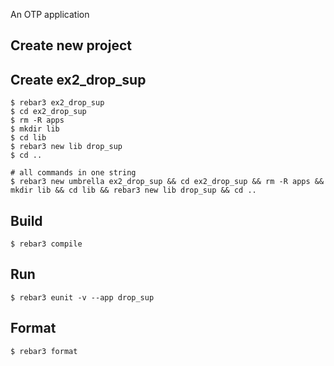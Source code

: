 An OTP application

Create new project
----	
Create ex2_drop_sup
----	
	$ rebar3 ex2_drop_sup
	$ cd ex2_drop_sup
	$ rm -R apps
	$ mkdir lib
	$ cd lib
	$ rebar3 new lib drop_sup
	$ cd ..
	
	# all commands in one string
	$ rebar3 new umbrella ex2_drop_sup && cd ex2_drop_sup && rm -R apps && mkdir lib && cd lib && rebar3 new lib drop_sup && cd ..

Build
-----
	$ rebar3 compile

Run
-----
	$ rebar3 eunit -v --app drop_sup
	
Format
-----
	$ rebar3 format
	
